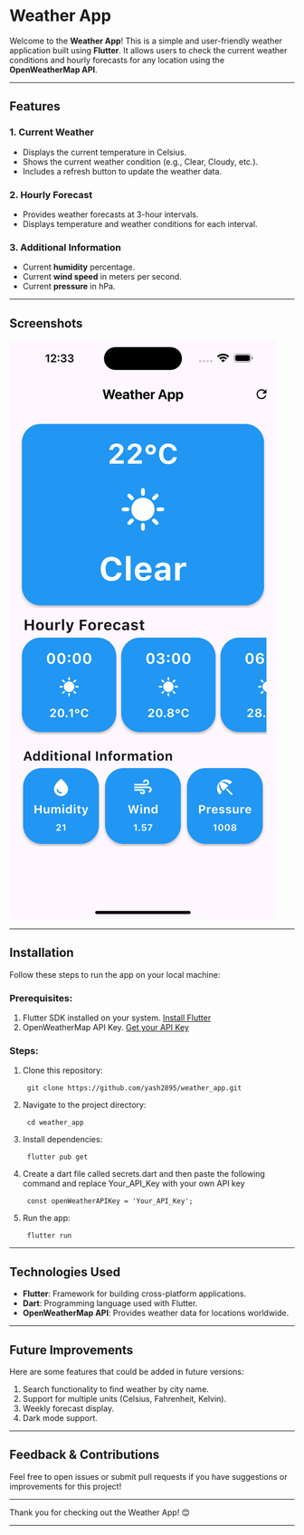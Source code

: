 # Weather App

Welcome to the **Weather App**! This is a simple and user-friendly weather application built using **Flutter**. It allows users to check the current weather conditions and hourly forecasts for any location using the **OpenWeatherMap API**.

---

## Features

### 1. **Current Weather**
- Displays the current temperature in Celsius.
- Shows the current weather condition (e.g., Clear, Cloudy, etc.).
- Includes a refresh button to update the weather data.

### 2. **Hourly Forecast**
- Provides weather forecasts at 3-hour intervals.
- Displays temperature and weather conditions for each interval.

### 3. **Additional Information**
- Current **humidity** percentage.
- Current **wind speed** in meters per second.
- Current **pressure** in hPa.

---

## Screenshots

[![Watch the video](https://raw.githubusercontent.com/yash2895/weather_app/main/screenshot1.png)](https://raw.githubusercontent.com/yash2895/weather_app/main/movie.mp4)


---

## Installation

Follow these steps to run the app on your local machine:

### Prerequisites:
1. Flutter SDK installed on your system. [Install Flutter](https://flutter.dev/docs/get-started/install)
2. OpenWeatherMap API Key. [Get your API Key](https://openweathermap.org/api)

### Steps:
1. Clone this repository:

        git clone https://github.com/yash2895/weather_app.git

2. Navigate to the project directory:

        cd weather_app

3. Install dependencies:

        flutter pub get

4. Create a dart file called secrets.dart and then paste the following command and replace Your_API_Key with your own API key

        const openWeatherAPIKey = 'Your_API_Key';

5. Run the app:

        flutter run


---

## Technologies Used

- **Flutter**: Framework for building cross-platform applications.
- **Dart**: Programming language used with Flutter.
- **OpenWeatherMap API**: Provides weather data for locations worldwide.

---

## Future Improvements

Here are some features that could be added in future versions:
1. Search functionality to find weather by city name.
2. Support for multiple units (Celsius, Fahrenheit, Kelvin).
3. Weekly forecast display.
4. Dark mode support.

---

## Feedback & Contributions

Feel free to open issues or submit pull requests if you have suggestions or improvements for this project!

---

Thank you for checking out the Weather App! 😊

---
